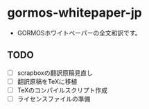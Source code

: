 # gormos-whitepaper-jp

- GORMOSホワイトペーパーの全文和訳です。

## TODO
 - [ ] scrapboxの翻訳原稿見直し
 - [ ] 翻訳原稿をTeXに移植
 - [ ] TeXのコンパイルスクリプト作成
 - [ ] ライセンスファイルの準備
